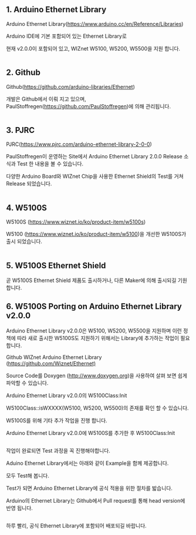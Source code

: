 

<h2 id="arduino-ethernet-library">1. Arduino Ethernet Library</h2>
<p>Arduino Ethernet Library(<a href="https://www.arduino.cc/en/Reference/Libraries">https://www.arduino.cc/en/Reference/Libraries</a>)</p>
<p>Arduino IDE에 기본 포함되어 있는 Ethernet Library로</p>
<p>현재 v2.0.0이 포함되어 있고, WIZnet W5100, W5200, W5500을 지원 합니다.</p>
<p><img src="http://pds21.egloos.com/pds/201811/15/64/f0122164_5bed03a8f40ae.png" alt=""></p>
<h2 id="github">2. Github</h2>
<p>Github(<a href="https://github.com/arduino-libraries/Ethernet">https://github.com/arduino-libraries/Ethernet</a>)</p>
<p>개발은 Github에서 이뤄 지고 있으며, PaulStoffregen(<a href="https://github.com/PaulStoffregen">https://github.com/PaulStoffregen</a>)에 의해 관리됩니다.</p>
<p><img src="http://pds21.egloos.com/pds/201811/15/64/f0122164_5bed051076b24.png" alt=""></p>
<h2 id="pjrc">3. PJRC</h2>
<p>PJRC(<a href="https://www.pjrc.com/arduino-ethernet-library-2-0-0">https://www.pjrc.com/arduino-ethernet-library-2-0-0</a>)</p>
<p>PaulStoffregen이 운영하는 Site에서 Arduino Ethernet Library 2.0.0 Release 소식과 Test 한 내용을 볼 수 있습니다.</p>
<p>다양한 Arduino Board와 WIZnet Chip을 사용한 Ethernet Shield의 Test를 거쳐 Release 되었습니다.</p>
<p><img src="http://pds21.egloos.com/pds/201811/15/64/f0122164_5bed041864db4.jpg" alt=""></p>
<h2 id="w5100s">4. W5100S</h2>
<p>W5100S (<a href="https://www.wiznet.io/ko/product-item/w5100s/">https://www.wiznet.io/ko/product-item/w5100s</a>)</p>
<p>W5100 (<a href="https://www.wiznet.io/ko/product-item/w5100/">https://www.wiznet.io/ko/product-item/w5100</a>)을 개선한 W5100S가 출시 되었습니다.</p>
<p><img src="http://pds25.egloos.com/pds/201811/15/64/f0122164_5bed071d13dcc.png" alt=""></p>
<h2 id="w5100s-ethernet-shield">5. W5100S Ethernet Shield</h2>
<p>곧 W5100S Ethernet Shield 제품도 출시하거나, 다른 Maker에 의해 출시되길 기원합니다.</p>
<h2 id="w5100s-porting-on-arduino-ethernet-library-v2.0.0">6. W5100S Porting on Arduino Ethernet Library v2.0.0</h2>
<p>Arduino Ethernet Library v2.0.0은 W5100, W5200, W5500을 지원하며 이런 정책에 따라 새로 출시한 W5100S도 지원하기 위해서는 Library에 추가하는 작업이 필요 합니다.</p>
<p>Github WIZnet Arduino Ethernet Library (<a href="https://github.com/Wiznet/Ethernet">https://github.com/Wiznet/Ethernet)</a></p>
<p>Source Code를 Doxygen (<a href="http://www.doxygen.org/">http://www.doxygen.org</a>)을 사용하여 살펴 보면 쉽게 파악할 수 있습니다.</p>
<p>Arduino Ethernet Library v2.0.0의 W5100Class:Init</p>
<p><img src="http://pds21.egloos.com/pds/201811/15/64/f0122164_5bed09e9dd37f.png" alt="">W5100Class::isWXXXX(W5100, W5200, W5500)의 존재를 확인 할 수 있습니다.</p>
<p>W5100S를 위해 기타 추가 작업을 진행 합니다.</p>
<p>Arduino Ethernet Library v2.0.0에 W5100S를 추가한 후 W5100Class:Init</p>
<p><img src="http://pds21.egloos.com/pds/201811/15/64/f0122164_5bed0a0866cff.jpg" alt=""></p>
<p>작업이 완료되면 Test 과정을 꼭 진행해야합니다.</p>
<p>Aduino Ethernet Library에서는 아래와 같이 Example을 함께 제공합니다.</p>
<p>모두 Test해 봅니다.</p>
<p><img src="http://pds25.egloos.com/pds/201811/15/64/f0122164_5bed0af3aef69.png" alt="">Test가 되면 Arduino Ethernet Library에 공식 적용을 위한 절차를 밟습니다.</p>
<p>Arduino의 Ethernet Library는 Github에서 Pull request를 통해 head version에 반영 됩니다.</p>
<p><img src="http://pds21.egloos.com/pds/201811/15/64/f0122164_5bed0b803dcb6.png" alt=""></p>
<p>하루 빨리, 공식 Ethernet Library에 포함되어 배포되길 바랍니다.</p>

<!--stackedit_data:
eyJoaXN0b3J5IjpbMjAyNDI4MzIxOV19
-->